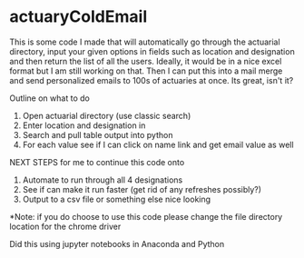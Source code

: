 # actuaryColdEmail
This is some code I made that will automatically go through the actuarial directory, input your given options in fields such as location and designation and then return the list of all the users. Ideally, it would be in a nice excel format but I am still working on that. Then I can put this into a mail merge and send personalized emails to 100s of actuaries at once. Its great, isn't it?

Outline on what to do
1. Open actuarial directory (use classic search)
2. Enter location and designation in
3. Search and pull table output into python
4. For each value see if I can click on name link and get email value as well

NEXT STEPS for me to continue this code onto
1. Automate to run through all 4 designations
2. See if can make it run faster (get rid of any refreshes possibly?)
3. Output to a csv file or something else nice looking

*Note: if you do choose to use this code please change the file directory location for the chrome driver

Did this using jupyter notebooks in Anaconda and Python

